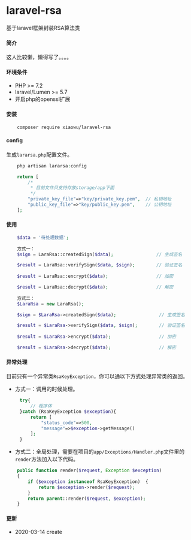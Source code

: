 # laravel-rsa
基于laravel框架封装RSA算法类

#### 简介
这人比较懒，懒得写了。。。。

#### 环境条件
 - PHP >= 7.2
 - laravel/Lumen >= 5.7
 - 开启php的openssl扩展

#### 安装
```composer
    composer require xiaowu/laravel-rsa
```

#### config
生成`lararsa.php`配置文件。
```php
    php artisan lararsa:config

    return [
        /*
         * 目前文件只支持存放storage/app下面
         */
        "private_key_file"=>"key/private_key.pem",  // 私钥地址
        "public_key_file"=>"key/public_key.pem",    // 公钥地址
    ];

```
#### 使用
```php
    $data = '待处理数据';
   
    方式一：
    $sign = LaraRsa::createdSign($data);                // 生成签名

    $result = LaraRsa::verifySign($data, $sign);        // 验证签名
    
    $result = LaraRsa::encrypt($data);                  // 加密

    $result = LaraRsa::decrypt($data);                  // 解密
    
    方式二：
    $LaraRsa = new LaraRsa();

    $sign = $LaraRsa->createdSign($data);                // 生成签名

    $result = $LaraRsa->verifySign($data, $sign);        // 验证签名
    
    $result = $LaraRsa->encrypt($data);                  // 加密

    $result = $LaraRsa->decrypt($data);                  // 解密

```

#### 异常处理
目前只有一个异常类`RsaKeyException`，你可以通以下方式处理异常类的返回。
- 方式一：调用的时候处理。
```php
     try{
         // 程序体
     }catch (RsaKeyException $exception){
         return [
             "status_code"=>500,
             "message"=>$exception->getMessage()
         ];
     }
```
- 方式二：全局处理，需要在项目的`app/Exceptions/Handler.php`文件里的`render`方法加入以下代码。
```php
    public function render($request, Exception $exception)
    {
        if ($exception instanceof RsaKeyException)  {
            return $exception->render($request);
        }
        return parent::render($request, $exception);
    }
```

#### 更新
- 2020-03-14 create

